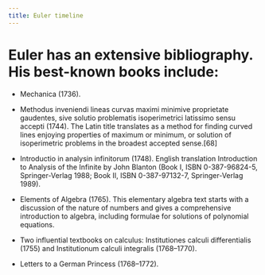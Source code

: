 ```yaml
---
title: Euler timeline
---
```


# Euler has an extensive bibliography. His best-known books include:

- Mechanica (1736).

- Methodus inveniendi lineas curvas maximi minimive proprietate gaudentes,
  sive solutio problematis isoperimetrici latissimo sensu accepti (1744).
  The Latin title translates as a method for finding curved lines enjoying properties of maximum or minimum, or solution of isoperimetric problems in the broadest accepted sense.[68]

- Introductio in analysin infinitorum (1748).
  English translation Introduction to Analysis of the Infinite by John Blanton
  (Book I, ISBN 0-387-96824-5, Springer-Verlag 1988; Book II, ISBN 0-387-97132-7, Springer-Verlag 1989).

- Elements of Algebra (1765).
  This elementary algebra text starts with a discussion of the nature of numbers
  and gives a comprehensive introduction to algebra,
  including formulae for solutions of polynomial equations.

- Two influential textbooks on calculus:
  Institutiones calculi differentialis (1755)
  and Institutionum calculi integralis (1768–1770).

- Letters to a German Princess (1768–1772).
